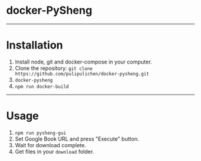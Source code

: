# docker-PySheng

----

# Installation

1. Install node, git and docker-compose in your computer.
2. Clone the repository: `git clone https://github.com/pulipulichen/docker-pysheng.git`
3. `docker-pysheng`
4. `npm run docker-build`

----

# Usage

1. `npm run pysheng-gui`
2. Set Google Book URL and press "Execute" button.
3. Wait for download complete.
4. Get files in your `download` folder.